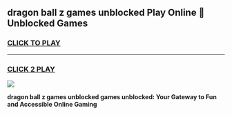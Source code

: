 
## dragon ball z games unblocked Play Online 👋 Unblocked Games
<h3>
<a href="https://premium.freeplayer.one?title=dragon_ball_z_games_unblocked&ref=19F">CLICK TO PLAY</a></h3>
<hr>

<h3>
<a href="https://premium.freeplayer.one?title=dragon_ball_z_games_unblocked&ref=19F">CLICK 2 PLAY</a>
  
</h3>

<a href="https://premium.freeplayer.one?title=dragon_ball_z_games_unblocked&ref=19F"><img src="https://clearcache.store/games.png"></a>


**dragon ball z games unblocked games unblocked: Your Gateway to Fun and Accessible Online Gaming**
